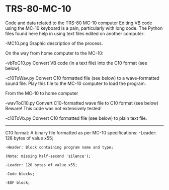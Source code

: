 # TRS-80-MC-10
Code and data related to the TRS-80 MC-10 computer
Editing VB code using the MC-10 keyboard is a pain, particularly with long code.
The Python files found here help in using text files edited on another computer:

-MC10.png
  Graphic description of the process.

On the way from home computer to the MC-10:

-vbToC10.py
  Convert VB code (in a text file) into the C10 format (see below).
  
-c10ToWav.py
  Convert C10 formatted file (see below) to a wave-formatted sound file.
  Play this file to the MC-10 computer to load the program.

From the MC-10 to home computer

-wavToC10.py
  Convert C10-formatted wave file to C10 format (see below)
  Beware! This code was not extensively tested!
  
-c10ToVb.py
  Convert C10 formatted file (see below) to plain text file.
  
-----------------------------------------------------------
C10 format:
  A binary file formatted as per MC-10 specifications:
    -Leader: 128 bytes of value x55;
    
    -Header: Block containing program name and type;
    
    (Note: missing half-second 'silence');
    
    -Leader: 128 bytes of value x55;
    
    -Code blocks;
    
    -EOF block;
    
    

